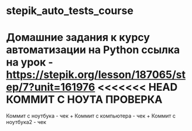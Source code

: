 # stepik_auto_tests_course
Домашние задания к курсу автоматизации на Python
ссылка на урок - https://stepik.org/lesson/187065/step/7?unit=161976
<<<<<<< HEAD
КОММИТ С НОУТА ПРОВЕРКА
=======
Коммит с ноутбука - чек +
Коммит с компьютера - чек +
Коммит с ноутбука2 - чек

